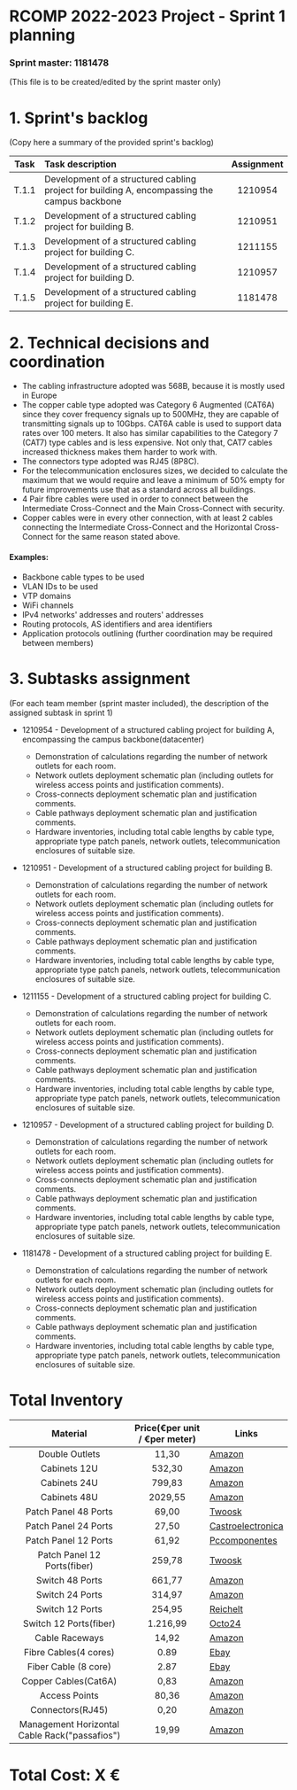 RCOMP 2022-2023 Project - Sprint 1 planning
===========================================
### Sprint master: 1181478 ###

(This file is to be created/edited by the sprint master only)

# 1. Sprint's backlog #
(Copy here a summary of the provided sprint's backlog)

| Task  | Task description                                                                             | Assignment |
| :---: | :------------------------------------------------------------------------------------------- | :--------: |
| T.1.1 | Development of a structured cabling project for building A, encompassing the campus backbone |  1210954   |
| T.1.2 | Development of a structured cabling project for building B.                                  |  1210951   |
| T.1.3 | Development of a structured cabling project for building C.                                  |  1211155   |
| T.1.4 | Development of a structured cabling project for building D.                                  |  1210957   |
| T.1.5 | Development of a structured cabling project for building E.                                  |  1181478   |



# 2. Technical decisions and coordination #

* The cabling infrastructure adopted was 568B, because it is mostly used in Europe
* The copper cable type adopted was Category 6 Augmented (CAT6A) since they cover frequency signals up to 500MHz, they are capable of transmitting signals up to 10Gbps. CAT6A cable is used to support data rates over 100 meters.
  It also has similar capabilities to the Category 7 (CAT7) type cables and is less expensive. Not only that, CAT7 cables increased thickness makes them harder to work with.
* The connectors type adopted was RJ45 (8P8C).
* For the telecommunication enclosures sizes, we decided to calculate the maximum that we would require and leave a minimum of 50% empty for future improvements use that as a standard across all buildings.
* 4 Pair fibre cables were used in order to connect between the Intermediate Cross-Connect and the Main Cross-Connect with security.
* Copper cables were in every other connection, with at least 2 cables connecting the Intermediate Cross-Connect and the Horizontal Cross-Connect for the same reason stated above.


#### Examples: ####
  * Backbone cable types to be used
  * VLAN IDs to be used
  * VTP domains
  * WiFi channels
  * IPv4 networks' addresses and routers' addresses
  * Routing protocols, AS identifiers and area identifiers
  * Application protocols outlining (further coordination may be required between members)



# 3. Subtasks assignment #
(For each team member (sprint master included), the description of the assigned subtask in sprint 1)

  * 1210954 - Development of a structured cabling project for building A, encompassing the campus backbone(datacenter)
    - Demonstration of calculations regarding the number of network outlets for each room.
    - Network outlets deployment schematic plan (including outlets for wireless access points and justification comments).
    - Cross-connects deployment schematic plan and justification comments.
    - Cable pathways deployment schematic plan and justification comments.
    - Hardware inventories, including total cable lengths by cable type, appropriate type patch panels, network outlets, telecommunication enclosures of suitable size.


  * 1210951 - Development of a structured cabling project for building B.
      - Demonstration of calculations regarding the number of network outlets for each room.
      - Network outlets deployment schematic plan (including outlets for wireless access points and justification comments).
      - Cross-connects deployment schematic plan and justification comments.
      - Cable pathways deployment schematic plan and justification comments.
      - Hardware inventories, including total cable lengths by cable type, appropriate type patch panels, network outlets, telecommunication enclosures of suitable size.


  * 1211155 - Development of a structured cabling project for building C.
      - Demonstration of calculations regarding the number of network outlets for each room.
      - Network outlets deployment schematic plan (including outlets for wireless access points and justification comments).
      - Cross-connects deployment schematic plan and justification comments.
      - Cable pathways deployment schematic plan and justification comments.
      - Hardware inventories, including total cable lengths by cable type, appropriate type patch panels, network outlets, telecommunication enclosures of suitable size.


  * 1210957 - Development of a structured cabling project for building D.
      - Demonstration of calculations regarding the number of network outlets for each room.
      - Network outlets deployment schematic plan (including outlets for wireless access points and justification comments).
      - Cross-connects deployment schematic plan and justification comments.
      - Cable pathways deployment schematic plan and justification comments.
      - Hardware inventories, including total cable lengths by cable type, appropriate type patch panels, network outlets, telecommunication enclosures of suitable size.


  * 1181478 - Development of a structured cabling project for building E.
      - Demonstration of calculations regarding the number of network outlets for each room.
      - Network outlets deployment schematic plan (including outlets for wireless access points and justification comments).
      - Cross-connects deployment schematic plan and justification comments.
      - Cable pathways deployment schematic plan and justification comments.
      - Hardware inventories, including total cable lengths by cable type, appropriate type patch panels, network outlets, telecommunication enclosures of suitable size.

# Total Inventory

|                   Material                    |    Price(€per unit / €per meter)     | Links                                                                                                                                                                                                                                                                                                                                                                                                                |
|:---------------------------------------------:|:------------------------------------:|----------------------------------------------------------------------------------------------------------------------------------------------------------------------------------------------------------------------------------------------------------------------------------------------------------------------------------------------------------------------------------------------------------------------|
|                Double Outlets                 |                11,30                 | [Amazon](https://www.amazon.com/RiteAV-Power-Outlet-Ethernet-Decorative/dp/B01NA02FLQ?th=1)                                                                                                                                                                                                                                                                                                                          |
|                 Cabinets 12U                  |                532,30                | [Amazon](https://www.amazon.es/-/pt/dp/B009B1I1C8/ref=sr_1_10?keywords=cabinet+12u&qid=1678918898&sr=8-10)                                                                                                                                                                                                                                                                                                           |
|                 Cabinets 24U                  |                799,83                | [Amazon](https://www.amazon.es/-/pt/dp/B071KW98RM/ref=sr_1_2?crid=23NDIUDWULL1I&keywords=cabinet+24u&qid=1678919075&sprefix=cabinet+24u%2Caps%2C92&sr=8-2)                                                                                                                                                                                                                                                           |
|                 Cabinets 48U                  |               2029,55                | [Amazon](https://www.amazon.com/Tripp-Lite-SR48UB-Enclosure-Capacity/dp/B001DUDJR2/ref=sr_1_9?crid=YHW46K3NCIEM&keywords=48u%2Brack%2Bcabinet&qid=1679073542&sprefix=cabinet%2B48U%2Caps%2C1301&sr=8-9&th=1)                                                                                                                                                                                                         |
|             Patch Panel 48 Ports              |                69,00                 | [Twoosk](https://twoosk.com/en/marketplace/product_details/2084?utm_term=&utm_campaign=Smart_Shopping_DE_New_acq&utm_source=adwords&utm_medium=ppc&hsa_acc=7162791949&hsa_cam=18269842455&hsa_grp=&hsa_ad=&hsa_src=x&hsa_tgt=&hsa_kw=&hsa_mt=&hsa_net=adwords&hsa_ver=3&gclid=Cj0KCQjw2cWgBhDYARIsALggUhpYnXQz7ALh1Iv2CewiF97-KRQKQmOOF4b6UwcxhanTQZqp3gaDD7YaAlb2EALw_wcB)                                          |
|             Patch Panel 24 Ports              |                27,50                 | [Castroelectronica](https://www.castroelectronica.pt/pt/product/patch-panel-19-1u-rj45-24-portas-cat6-preto--proftc)                                                                                                                                                                                                                                                                                                 |
|             Patch Panel 12 Ports              |                61,92                 | [Pccomponentes](https://www.pccomponentes.pt/digitus-panel-10-12-puertos-ftp-cat-6-1u-gris?utm_source=kelkoopt&utm_medium=cpc&utm_campaign=kelkooclick&utm_term=digitus+Digitus+Painel+10%22+12+Portas+FTP&from=kelkoopt&kgclid=Cj0KCQjw2cWgBhDYARIsALggUhpkbACpqfMUUoJiU_BbSx36_3V9eYbEAk3A1S3GQ6_xzGK8RdWYre8aAgPUEALw_wcB)                                                                                        |
|          Patch Panel 12 Ports(fiber)          |                259,78                | [Twoosk](https://twoosk.com/en/marketplace/product_details/20018?utm_term=&utm_campaign=Smart_Shopping_DE_New_acq&utm_source=adwords&utm_medium=ppc&hsa_acc=7162791949&hsa_cam=18269842455&hsa_grp=&hsa_ad=&hsa_src=x&hsa_tgt=&hsa_kw=&hsa_mt=&hsa_net=adwords&hsa_ver=3&gclid=Cj0KCQjwn9CgBhDjARIsAD15h0CY-o6q18Yz8qqxgvJycZtfvvgslC761bqgEDoKwsH9Pg04NaaF2BAaAntSEALw_wcB)                                         |
|                Switch 48 Ports                |                661,77                | [Amazon](https://www.amazon.com/CISCO-DESIGNED-Business-CBS350-48T-4G-Protection/dp/B08KSX17GV/ref=sr_1_11?keywords=cisco+48+port+gigabit+switch&qid=1678917903&sr=8-11)                                                                                                                                                                                                                                             |
|                Switch 24 Ports                |                314,97                | [Amazon](https://www.amazon.com/Business-CBS250-24T-4G-Lifetime-Protection-CBS250-24T-4G-NA/dp/B08JZ8MXHZ/ref=sr_1_4?keywords=cisco+switch&qid=1678917687&sr=8-4)                                                                                                                                                                                                                                                    |
|                Switch 12 Ports                |                254,95                | [Reichelt](https://www.reichelt.com/de/en/switch-12-port-gigabit-ethernet-poe-sfp-zyxel-gs135012hp-p281658.html)                                                                                                                                                                                                                                                                                                     |
|            Switch 12 Ports(fiber)             |               1.216,99               | [Octo24](https://www.octo24.com/shop/en/D-Link-DXS-1210-12SC-E-D-Link-12-PORT-SM-MGD-10G-SFP-SWITCH::421147.html?channable=4145fc69640034323131343700&gclid=Cj0KCQjwn9CgBhDjARIsAD15h0A2-lzWG4N7oTag8howx_NPCCiSCgp9__09PqLLPiwCSTVak-QpmJkaAiQGEALw_wcB)                                                                                                                                                            |
|                Cable Raceways                 |                14,92                 | [Amazon](https://www.amazon.es/-/pt/dp/B07BYW18XQ/ref=sr_1_6?crid=KVAQ3VOLP0DX&keywords=cable+raceway&qid=1678919408&sprefix=cable+race%2Caps%2C105&sr=8-6)                                                                                                                                                                                                                                                          |
|             Fibre Cables(4 cores)             |                 0.89                 | [Ebay](https://www.ebay.com/itm/334638251542)                                                                                                                                                                                                                                                                                                                                                                        |
| Fiber Cable (8 core)                          | 2.87                                  | [Ebay](https://www.ebay.com/itm/285066757450) |
|             Copper Cables(Cat6A)              |                 0,83                 | [Amazon](https://www.amazon.com/1000ft-Unshielded-Twisted-Ethernet-trueCABLE/dp/B073WMTQ3R/ref=sr_1_1_sspa?keywords=cat6a+cable&qid=1678916271&sr=8-1-spons&psc=1&smid=A2NFTNJT88MXC2&spLa=ZW5jcnlwdGVkUXVhbGlmaWVyPUFaNlhGSUI2OTNCSTQmZW5jcnlwdGVkSWQ9QTAxOTMwNjczRThCOTc3Njc4MEpNJmVuY3J5cHRlZEFkSWQ9QTA1MDc1NjgxWjU1WkpPT0dFQ0dZJndpZGdldE5hbWU9c3BfYXRmJmFjdGlvbj1jbGlja1JlZGlyZWN0JmRvTm90TG9nQ2xpY2s9dHJ1ZQ==) |
|                 Access Points                 |                80,36                 | [Amazon](https://www.amazon.com/Cisco-Business-802-11ac-Protection-CBW140AC-B/dp/B087QTZL4Z)                                                                                                                                                                                                                                                                                                                         |
|               Connectors(RJ45)                |                 0,20                 | [Amazon](https://www.amazon.com/AOWIZ-Connector-100-PACK-Ethernet-Unshielded/dp/B09TP9GRV6/ref=sr_1_2_sspa?keywords=cat6a+connector&qid=1678918003&sr=8-2-spons&psc=1&spLa=ZW5jcnlwdGVkUXVhbGlmaWVyPUEyVUE4SFU2RzZFNkVQJmVuY3J5cHRlZElkPUEwODEyMTYwMjlFUTU1T1BSTFk2VCZlbmNyeXB0ZWRBZElkPUEwMTk1MzQ4MVRDTlk0Q0hBNFpNMSZ3aWRnZXROYW1lPXNwX2F0ZiZhY3Rpb249Y2xpY2tSZWRpcmVjdCZkb05vdExvZ0NsaWNrPXRydWU=)                 |
| Management Horizontal Cable Rack("passafios") |                19,99                 | [Amazon](https://www.amazon.com/Lancher-1U-Cable-Management-Horizontal/dp/B01HJTTNR0/ref=sr_1_2_sspa?keywords=server+rack+cable+management&qid=1679072334&sr=8-2-spons&psc=1&spLa=ZW5jcnlwdGVkUXVhbGlmaWVyPUEyQ1IxTkNUTk44TTI0JmVuY3J5cHRlZElkPUEwODQ3NzU5M1RORUNJQjU3VzJSWiZlbmNyeXB0ZWRBZElkPUEwMTcwOTQ3MkZaR09KQTIxTEVYMCZ3aWRnZXROYW1lPXNwX2F0ZiZhY3Rpb249Y2xpY2tSZWRpcmVjdCZkb05vdExvZ0NsaWNrPXRydWU=)          |


# Total Cost: X €

